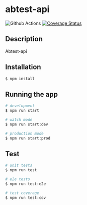 # abtest-api

<a></a><img src="https://img.shields.io/github/workflow/status/poliedros/abtest-api/test%20code" alt="Github Actions" /></a>
<a>[![Coverage Status](https://coveralls.io/repos/github/poliedros/abtest-api/badge.svg?branch=main)](https://coveralls.io/github/poliedros/abtest-api?branch=main)</a>

## Description

Abtest-api

## Installation

```bash
$ npm install
```

## Running the app

```bash
# development
$ npm run start

# watch mode
$ npm run start:dev

# production mode
$ npm run start:prod
```

## Test

```bash
# unit tests
$ npm run test

# e2e tests
$ npm run test:e2e

# test coverage
$ npm run test:cov
```
